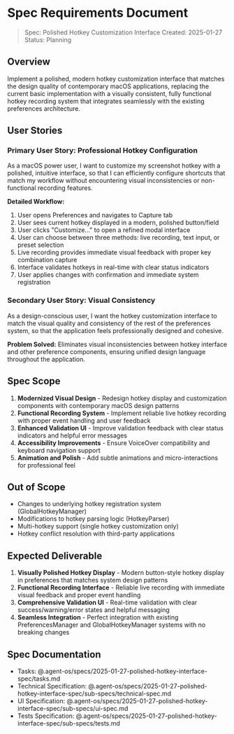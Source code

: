 # Spec Requirements Document

> Spec: Polished Hotkey Customization Interface
> Created: 2025-01-27
> Status: Planning

## Overview

Implement a polished, modern hotkey customization interface that matches the design quality of contemporary macOS applications, replacing the current basic implementation with a visually consistent, fully functional hotkey recording system that integrates seamlessly with the existing preferences architecture.

## User Stories

### Primary User Story: Professional Hotkey Configuration

As a macOS power user, I want to customize my screenshot hotkey with a polished, intuitive interface, so that I can efficiently configure shortcuts that match my workflow without encountering visual inconsistencies or non-functional recording features.

**Detailed Workflow:**
1. User opens Preferences and navigates to Capture tab
2. User sees current hotkey displayed in a modern, polished button/field
3. User clicks "Customize..." to open a refined modal interface
4. User can choose between three methods: live recording, text input, or preset selection
5. Live recording provides immediate visual feedback with proper key combination capture
6. Interface validates hotkeys in real-time with clear status indicators
7. User applies changes with confirmation and immediate system registration

### Secondary User Story: Visual Consistency

As a design-conscious user, I want the hotkey customization interface to match the visual quality and consistency of the rest of the preferences system, so that the application feels professionally designed and cohesive.

**Problem Solved:** Eliminates visual inconsistencies between hotkey interface and other preference components, ensuring unified design language throughout the application.

## Spec Scope

1. **Modernized Visual Design** - Redesign hotkey display and customization components with contemporary macOS design patterns
2. **Functional Recording System** - Implement reliable live hotkey recording with proper event handling and user feedback
3. **Enhanced Validation UI** - Improve validation feedback with clear status indicators and helpful error messages
4. **Accessibility Improvements** - Ensure VoiceOver compatibility and keyboard navigation support
5. **Animation and Polish** - Add subtle animations and micro-interactions for professional feel

## Out of Scope

- Changes to underlying hotkey registration system (GlobalHotkeyManager)
- Modifications to hotkey parsing logic (HotkeyParser)
- Multi-hotkey support (single hotkey customization only)
- Hotkey conflict resolution with third-party applications

## Expected Deliverable

1. **Visually Polished Hotkey Display** - Modern button-style hotkey display in preferences that matches system design patterns
2. **Functional Recording Interface** - Reliable live recording with immediate visual feedback and proper event handling
3. **Comprehensive Validation UI** - Real-time validation with clear success/warning/error states and helpful messaging
4. **Seamless Integration** - Perfect integration with existing PreferencesManager and GlobalHotkeyManager systems with no breaking changes

## Spec Documentation

- Tasks: @.agent-os/specs/2025-01-27-polished-hotkey-interface-spec/tasks.md
- Technical Specification: @.agent-os/specs/2025-01-27-polished-hotkey-interface-spec/sub-specs/technical-spec.md
- UI Specification: @.agent-os/specs/2025-01-27-polished-hotkey-interface-spec/sub-specs/ui-spec.md
- Tests Specification: @.agent-os/specs/2025-01-27-polished-hotkey-interface-spec/sub-specs/tests.md